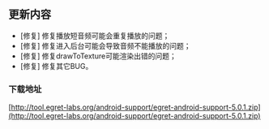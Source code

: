 ## 更新内容

* [修复] 修复播放短音频可能会重复播放的问题；
* [修复] 修复进入后台可能会导致音频不能播放的问题；
* [修复] 修复drawToTexture可能渲染出错的问题；
* [修复] 修复其它BUG。

### 下载地址

[http://tool.egret-labs.org/android-support/egret-android-support-5.0.1.zip](http://tool.egret-labs.org/android-support/egret-android-support-5.0.1.zip)